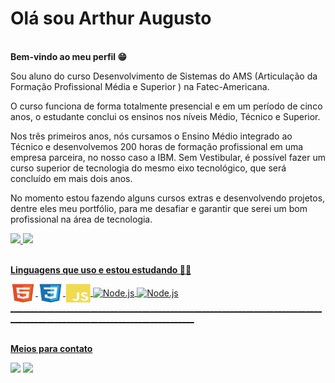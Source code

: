 <h1>Olá sou Arthur Augusto </h1>
<br>
<strong>Bem-vindo ao meu perfil 😁 </strong>
<p>Sou aluno do curso Desenvolvimento de Sistemas do AMS (Articulação da Formação Profissional Média e Superior ) na Fatec-Americana.

O curso funciona de forma totalmente presencial e em um período de cinco anos, o estudante conclui os ensinos nos níveis Médio, Técnico e Superior.

Nos três primeiros anos, nós cursamos o Ensino Médio integrado ao Técnico e desenvolvemos 200 horas de formação profissional em uma empresa parceira, no nosso caso a IBM. Sem Vestibular, é possível fazer um curso superior de tecnologia do mesmo eixo tecnológico, que será concluído em mais dois anos.

No momento estou fazendo alguns cursos extras e desenvolvendo projetos, dentre eles meu portfólio, para me desafiar e garantir que serei um bom profissional na área de tecnologia. </p>

 <div>
   <a href="https://github.com/AAVie1ra">
   <img height="180em" src="https://github-readme-stats.vercel.app/api?username=AAVie1ra&show_icons=true&theme=highcontrast&include_all_commits=true&count_private=true"/>
   <img height="180em" src="https://github-readme-stats.vercel.app/api/top-langs/?username=AAVie1ra&layout=compact&langs_count=6&theme=highcontrast"/>
</div>
    
<br>    
<div style="display: inline_block">

<strong> Linguagens que uso e estou estudando 👾🤓 </strong>

  <img align="center" alt="HTML" height="30" width="40" src="https://raw.githubusercontent.com/devicons/devicon/master/icons/html5/html5-original.svg">
  <img align="center" alt="CSS" height="30" width="40" src="https://raw.githubusercontent.com/devicons/devicon/master/icons/css3/css3-original.svg">
  <img align="center" alt="Js" height="30" width="40" src="https://raw.githubusercontent.com/devicons/devicon/master/icons/javascript/javascript-plain.svg">
  <img align="center" alt="Node.js" height="30" width="40" src="https://cdn.jsdelivr.net/gh/devicons/devicon@latest/icons/nodejs/nodejs-original.svg" />
  <img  align="center" alt="Node.js" height="30" width="40" src="https://cdn.jsdelivr.net/gh/devicons/devicon@latest/icons/react/react-original.svg" />              
  
</div>
____________________________________________________________________________________________________________________________
<br> <br>

<strong> Meios para contato </strong>
<div>
  <a href = "mailto:arthuraugustovieira@gmail.com"><img src="https://img.shields.io/badge/Gmail-D14836?style=for-the-badge&logo=gmail&logoColor=white" target="_blank"></a>
  <a href="https://www.linkedin.com/in/arthur-augusto-vieira-2718a7280" target="_blank"><img src="https://img.shields.io/badge/-LinkedIn-%230077B5?style=for-the-badge&logo=linkedin&logoColor=white" target="_blank"></a> 
</div>
